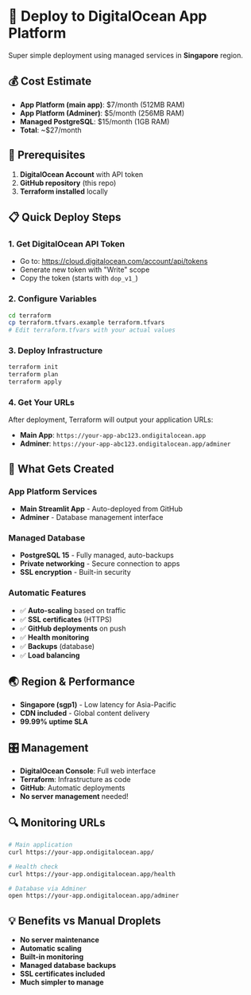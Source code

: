 # 🚀 Deploy to DigitalOcean App Platform

Super simple deployment using managed services in **Singapore** region.

## 💰 Cost Estimate
- **App Platform (main app)**: $7/month (512MB RAM)
- **App Platform (Adminer)**: $5/month (256MB RAM)  
- **Managed PostgreSQL**: $15/month (1GB RAM)
- **Total**: ~$27/month

## 🎯 Prerequisites

1. **DigitalOcean Account** with API token
2. **GitHub repository** (this repo) 
3. **Terraform installed** locally

## 📋 Quick Deploy Steps

### 1. Get DigitalOcean API Token
- Go to: https://cloud.digitalocean.com/account/api/tokens
- Generate new token with "Write" scope
- Copy the token (starts with `dop_v1_`)

### 2. Configure Variables
```bash
cd terraform
cp terraform.tfvars.example terraform.tfvars
# Edit terraform.tfvars with your actual values
```

### 3. Deploy Infrastructure
```bash
terraform init
terraform plan
terraform apply
```

### 4. Get Your URLs
After deployment, Terraform will output your application URLs:
- **Main App**: `https://your-app-abc123.ondigitalocean.app`
- **Adminer**: `https://your-app-abc123.ondigitalocean.app/adminer`

## 🔧 What Gets Created

### **App Platform Services**
- **Main Streamlit App** - Auto-deployed from GitHub
- **Adminer** - Database management interface

### **Managed Database**
- **PostgreSQL 15** - Fully managed, auto-backups
- **Private networking** - Secure connection to apps
- **SSL encryption** - Built-in security

### **Automatic Features**
- ✅ **Auto-scaling** based on traffic
- ✅ **SSL certificates** (HTTPS)
- ✅ **GitHub deployments** on push
- ✅ **Health monitoring**
- ✅ **Backups** (database)
- ✅ **Load balancing**

## 🌏 Region & Performance
- **Singapore (sgp1)** - Low latency for Asia-Pacific
- **CDN included** - Global content delivery
- **99.99% uptime SLA**

## 🎛️ Management
- **DigitalOcean Console**: Full web interface
- **Terraform**: Infrastructure as code
- **GitHub**: Automatic deployments
- **No server management** needed!

## 🔍 Monitoring URLs
```bash
# Main application
curl https://your-app.ondigitalocean.app/

# Health check  
curl https://your-app.ondigitalocean.app/health

# Database via Adminer
open https://your-app.ondigitalocean.app/adminer
```

## 💡 Benefits vs Manual Droplets
- **No server maintenance**
- **Automatic scaling** 
- **Built-in monitoring**
- **Managed database backups**
- **SSL certificates included**
- **Much simpler to manage** 